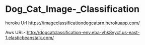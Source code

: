 # Dog_Cat_Image-_Classification

heroku Url
https://imageclassificationdogcatsrn.herokuapp.com/

Aws URL-:http://dogcatclassification-env.eba-vhk8vycf.us-east-1.elasticbeanstalk.com/
